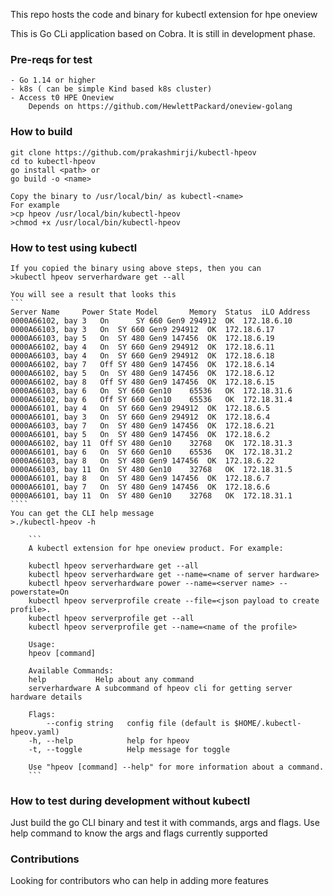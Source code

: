 This repo hosts the code and binary for kubectl extension for hpe oneview

This is Go CLi application based on Cobra. It is still in development phase.

### Pre-reqs for test
    - Go 1.14 or higher
    - k8s ( can be simple Kind based k8s cluster)
    - Access t0 HPE Oneview
        Depends on https://github.com/HewlettPackard/oneview-golang


### How to build

    git clone https://github.com/prakashmirji/kubectl-hpeov
    cd to kubectl-hpeov
    go install <path> or
    go build -o <name>

    Copy the binary to /usr/local/bin/ as kubectl-<name>
    For example
    >cp hpeov /usr/local/bin/kubectl-hpeov
    >chmod +x /usr/local/bin/kubectl-hpeov

### How to test using kubectl
    If you copied the binary using above steps, then you can 
    >kubectl hpeov serverhardware get --all

    You will see a result that looks this
    ```
    Server Name		Power State	Model		Memory	Status	iLO Address
    0000A66102, bay 3	On		SY 660 Gen9	294912	OK	172.18.6.10
    0000A66103, bay 3	On	SY 660 Gen9	294912	OK	172.18.6.17
    0000A66103, bay 5	On	SY 480 Gen9	147456	OK	172.18.6.19
    0000A66102, bay 4	On	SY 660 Gen9	294912	OK	172.18.6.11
    0000A66103, bay 4	On	SY 660 Gen9	294912	OK	172.18.6.18
    0000A66102, bay 7	Off	SY 480 Gen9	147456	OK	172.18.6.14
    0000A66102, bay 5	On	SY 480 Gen9	147456	OK	172.18.6.12
    0000A66102, bay 8	Off	SY 480 Gen9	147456	OK	172.18.6.15
    0000A66103, bay 6	On	SY 660 Gen10	65536	OK	172.18.31.6
    0000A66102, bay 6	Off	SY 660 Gen10	65536	OK	172.18.31.4
    0000A66101, bay 4	On	SY 660 Gen9	294912	OK	172.18.6.5
    0000A66101, bay 3	On	SY 660 Gen9	294912	OK	172.18.6.4
    0000A66103, bay 7	On	SY 480 Gen9	147456	OK	172.18.6.21
    0000A66101, bay 5	On	SY 480 Gen9	147456	OK	172.18.6.2
    0000A66102, bay 11	Off	SY 480 Gen10	32768	OK	172.18.31.3
    0000A66101, bay 6	On	SY 660 Gen10	65536	OK	172.18.31.2
    0000A66103, bay 8	On	SY 480 Gen9	147456	OK	172.18.6.22
    0000A66103, bay 11	On	SY 480 Gen10	32768	OK	172.18.31.5
    0000A66101, bay 8	On	SY 480 Gen9	147456	OK	172.18.6.7
    0000A66101, bay 7	On	SY 480 Gen9	147456	OK	172.18.6.6
    0000A66101, bay 11	On	SY 480 Gen10	32768	OK	172.18.31.1
    ````
    You can get the CLI help message
    >./kubectl-hpeov -h  

        ```
        A kubectl extension for hpe oneview product. For example:

        kubectl hpeov serverhardware get --all
        kubectl hpeov serverhardware get --name=<name of server hardware> 
        kubectl hpeov serverhardware power --name=<server name> --powerstate=On
        kubectl hpeov serverprofile create --file=<json payload to create profile>.
        kubectl hpeov serverprofile get --all
        kubectl hpeov serverprofile get --name=<name of the profile>

        Usage:
        hpeov [command]

        Available Commands:
        help           Help about any command
        serverhardware A subcommand of hpeov cli for getting server hardware details

        Flags:
            --config string   config file (default is $HOME/.kubectl-hpeov.yaml)
        -h, --help            help for hpeov
        -t, --toggle          Help message for toggle

        Use "hpeov [command] --help" for more information about a command.
        ```

### How to test during development without kubectl
Just build the go CLI binary and test it with commands, args and flags.
Use help command to know the args and flags currently supported

### Contributions
Looking for contributors who can help in adding more features
